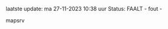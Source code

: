 laatste update: 
ma 27-11-2023 10:38   uur 
Status: FAALT - fout - 
<div class="service R">mapsrv</div>